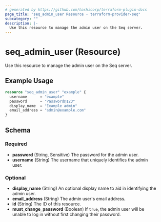 ```yaml
---
# generated by https://github.com/hashicorp/terraform-plugin-docs
page_title: "seq_admin_user Resource - terraform-provider-seq"
subcategory: ""
description: |-
  Use this resource to manage the admin user on the Seq server.
---
```


# seq_admin_user (Resource)

Use this resource to manage the admin user on the Seq server.

## Example Usage

```terraform
resource "seq_admin_user" "example" {
  username      = "example"
  password      = "Password@123"
  display_name  = "Example admin"
  email_address = "admin@example.com"
}
```

<!-- schema generated by tfplugindocs -->
## Schema

### Required

- **password** (String, Sensitive) The password for the admin user.
- **username** (String) The username that uniquely identifies the admin user.

### Optional

- **display_name** (String) An optional display name to aid in identifying the admin user.
- **email_address** (String) The admin user's email address.
- **id** (String) The ID of this resource.
- **must_change_password** (Boolean) If `true`, the admin user will be unable to log in without first changing their password.


